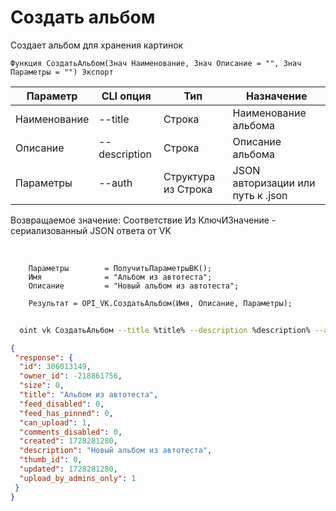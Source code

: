 ﻿---
sidebar_position: 5
---

# Создать альбом
 Создает альбом для хранения картинок



`Функция СоздатьАльбом(Знач Наименование, Знач Описание = "", Знач Параметры = "") Экспорт`

  | Параметр | CLI опция | Тип | Назначение |
  |-|-|-|-|
  | Наименование | --title | Строка | Наименование альбома |
  | Описание | --description | Строка | Описание альбома |
  | Параметры | --auth | Структура из Строка | JSON авторизации или путь к .json |

  
  Возвращаемое значение:   Соответствие Из КлючИЗначение - сериализованный JSON ответа от VK

<br/>




```bsl title="Пример кода"
    Параметры        = ПолучитьПараметрыВК();
    Имя              = "Альбом из автотеста";
    Описание         = "Новый альбом из автотеста";

    Результат = OPI_VK.СоздатьАльбом(Имя, Описание, Параметры);
```



```sh title="Пример команды CLI"
    
  oint vk СоздатьАльбом --title %title% --description %description% --auth %auth%

```

```json title="Результат"
{
 "response": {
  "id": 306013149,
  "owner_id": -218861756,
  "size": 0,
  "title": "Альбом из автотеста",
  "feed_disabled": 0,
  "feed_has_pinned": 0,
  "can_upload": 1,
  "comments_disabled": 0,
  "created": 1728281280,
  "description": "Новый альбом из автотеста",
  "thumb_id": 0,
  "updated": 1728281280,
  "upload_by_admins_only": 1
 }
}
```
